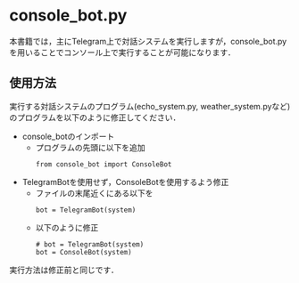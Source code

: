 # console_bot.py

本書籍では，主にTelegram上で対話システムを実行しますが，console_bot.pyを用いることでコンソール上で実行することが可能になります．

## 使用方法

実行する対話システムのプログラム(echo_system.py, weather_system.pyなど)のプログラムを以下のように修正してください．

* console_botのインポート
  * プログラムの先頭に以下を追加
    ```
    from console_bot import ConsoleBot
    ```
* TelegramBotを使用せず，ConsoleBotを使用するよう修正
  * ファイルの末尾近くにある以下を
    ```
    bot = TelegramBot(system)
    ```
  * 以下のように修正
    ```
    # bot = TelegramBot(system)
    bot = ConsoleBot(system)    
    ```
    
実行方法は修正前と同じです．
